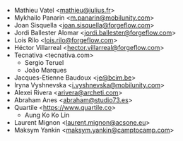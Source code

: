 - Mathieu Vatel \<<mathieu@julius.fr>\>
- Mykhailo Panarin \<<m.panarin@mobilunity.com>\>
- Joan Sisquella \<<joan.sisquella@forgeflow.com>\>
- Jordi Ballester Alomar \<<jordi.ballester@forgeflow.com>\>
- Lois Rilo \<<lois.rilo@forgeflow.com>\>
- Héctor Villarreal \<<hector.villarreal@forgeflow.com>\>
- Tecnativa \<tecnativa.com\>
  - Sergio Teruel
  - João Marques
- Jacques-Etienne Baudoux \<<je@bcim.be>\>
- Iryna Vyshnevska \<<i.vyshnevska@mobilunity.com>\>
- Alexei Rivera \<<arivera@archeti.com>\>
- Abraham Anes \<<abraham@studio73.es>\>
- Quartile \<<https://www.quartile.co>\>
  - Aung Ko Ko Lin
- Laurent Mignon \<<laurent.mignon@acsone.eu>\>
- Maksym Yankin \<<maksym.yankin@camptocamp.com>\>
